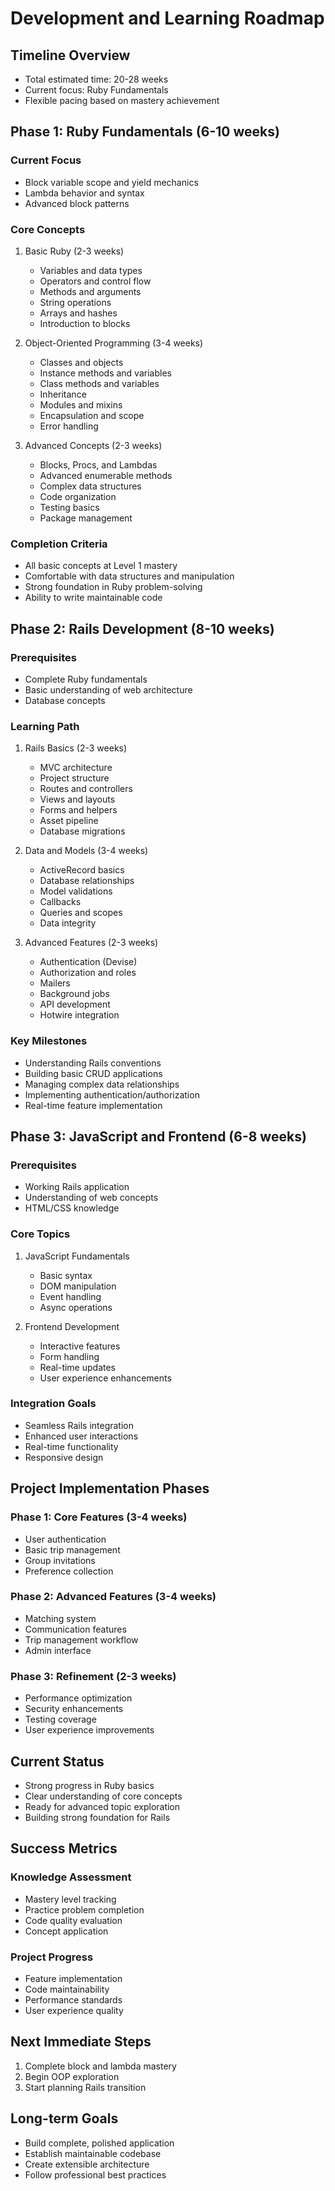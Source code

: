 # Development and Learning Roadmap

## Timeline Overview
- Total estimated time: 20-28 weeks
- Current focus: Ruby Fundamentals
- Flexible pacing based on mastery achievement

## Phase 1: Ruby Fundamentals (6-10 weeks)
### Current Focus
- Block variable scope and yield mechanics
- Lambda behavior and syntax
- Advanced block patterns

### Core Concepts
1. Basic Ruby (2-3 weeks)
   - Variables and data types
   - Operators and control flow
   - Methods and arguments
   - String operations
   - Arrays and hashes
   - Introduction to blocks

2. Object-Oriented Programming (3-4 weeks)
   - Classes and objects
   - Instance methods and variables
   - Class methods and variables
   - Inheritance
   - Modules and mixins
   - Encapsulation and scope
   - Error handling

3. Advanced Concepts (2-3 weeks)
   - Blocks, Procs, and Lambdas
   - Advanced enumerable methods
   - Complex data structures
   - Code organization
   - Testing basics
   - Package management

### Completion Criteria
- All basic concepts at Level 1 mastery
- Comfortable with data structures and manipulation
- Strong foundation in Ruby problem-solving
- Ability to write maintainable code

## Phase 2: Rails Development (8-10 weeks)
### Prerequisites
- Complete Ruby fundamentals
- Basic understanding of web architecture
- Database concepts

### Learning Path
1. Rails Basics (2-3 weeks)
   - MVC architecture
   - Project structure
   - Routes and controllers
   - Views and layouts
   - Forms and helpers
   - Asset pipeline
   - Database migrations

2. Data and Models (3-4 weeks)
   - ActiveRecord basics
   - Database relationships
   - Model validations
   - Callbacks
   - Queries and scopes
   - Data integrity

3. Advanced Features (2-3 weeks)
   - Authentication (Devise)
   - Authorization and roles
   - Mailers
   - Background jobs
   - API development
   - Hotwire integration

### Key Milestones
- Understanding Rails conventions
- Building basic CRUD applications
- Managing complex data relationships
- Implementing authentication/authorization
- Real-time feature implementation

## Phase 3: JavaScript and Frontend (6-8 weeks)
### Prerequisites
- Working Rails application
- Understanding of web concepts
- HTML/CSS knowledge

### Core Topics
1. JavaScript Fundamentals
   - Basic syntax
   - DOM manipulation
   - Event handling
   - Async operations

2. Frontend Development
   - Interactive features
   - Form handling
   - Real-time updates
   - User experience enhancements

### Integration Goals
- Seamless Rails integration
- Enhanced user interactions
- Real-time functionality
- Responsive design

## Project Implementation Phases
### Phase 1: Core Features (3-4 weeks)
- User authentication
- Basic trip management
- Group invitations
- Preference collection

### Phase 2: Advanced Features (3-4 weeks)
- Matching system
- Communication features
- Trip management workflow
- Admin interface

### Phase 3: Refinement (2-3 weeks)
- Performance optimization
- Security enhancements
- Testing coverage
- User experience improvements

## Current Status
- Strong progress in Ruby basics
- Clear understanding of core concepts
- Ready for advanced topic exploration
- Building strong foundation for Rails

## Success Metrics
### Knowledge Assessment
- Mastery level tracking
- Practice problem completion
- Code quality evaluation
- Concept application

### Project Progress
- Feature implementation
- Code maintainability
- Performance standards
- User experience quality

## Next Immediate Steps
1. Complete block and lambda mastery
2. Begin OOP exploration
3. Start planning Rails transition

## Long-term Goals
- Build complete, polished application
- Establish maintainable codebase
- Create extensible architecture
- Follow professional best practices